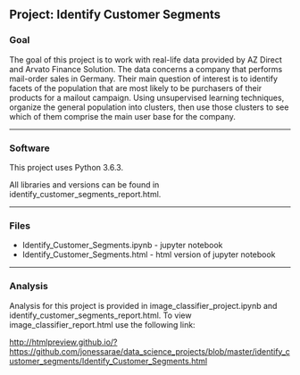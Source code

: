 ## Project: Identify Customer Segments

### Goal 

The goal of this project is to work with real-life data provided by AZ Direct and Arvato Finance Solution. 
The data concerns a company that performs mail-order sales in Germany. 
Their main question of interest is to identify facets of the population that are most likely to be purchasers of their products 
for a mailout campaign. Using unsupervised learning techniques, organize the general population into clusters, then use 
those clusters to see which of them comprise the main user base for the company. 

- - - -

### Software

This project uses Python 3.6.3.

All libraries and versions can be found in identify_customer_segments_report.html. 
- - - -
### Files

* Identify_Customer_Segments.ipynb - jupyter notebook 
* Identify_Customer_Segments.html -  html version of jupyter notebook
- - - -
### Analysis

Analysis for this project is provided in image_classifier_project.ipynb and identify_customer_segments_report.html.
To view image_classifier_report.html use the following link:

http://htmlpreview.github.io/?https://github.com/jonessarae/data_science_projects/blob/master/identify_customer_segments/Identify_Customer_Segments.html


